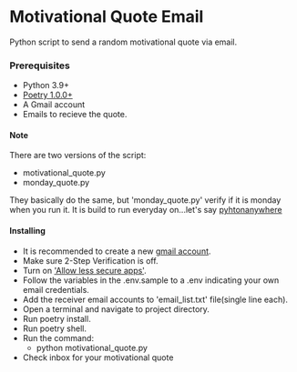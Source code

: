 # Motivational Quote Email

Python script to send a random motivational quote via email.


### Prerequisites

- Python 3.9+
- [Poetry 1.0.0+](https://python-poetry.org/docs/#installation)
- A Gmail account
- Emails to recieve the quote.

#### Note
There are two versions of the script:

- motivational_quote.py
- monday_quote.py

They basically do the same, but 'monday_quote.py' verify if it is monday when you run it. It is build to run everyday on...let's say [pyhtonanywhere](https://www.pythonanywhere.com/)

#### Installing
- It is recommended to create a new [gmail account](https://accounts.google.com/signup).
- Make sure 2-Step Verification is off.
- Turn on ['Allow less secure apps'](https://myaccount.google.com/lesssecureapps). 
- Follow the variables in the .env.sample to a .env indicating your own email credentials.
- Add the receiver email accounts to 'email_list.txt' file(single line each).
- Open a terminal and navigate to project directory.
- Run poetry install.
- Run poetry shell.
- Run the command: 
    - python motivational_quote.py
- Check inbox for your motivational quote
